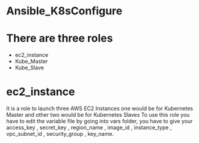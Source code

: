 # Ansible_K8sConfigure

# There are three roles
* ec2_instance
* Kube_Master
* Kube_Slave

# ec2_instance 
It is a role to launch three AWS EC2 Instances one would be for Kubernetes Master and other two would be for Kubernetes Slaves
To use this role you have to edit the variable file by going into vars folder, you have to give your access_key , secret_key , region_name , image_id , instance_type , vpc_subnet_id , security_group , key_name.

